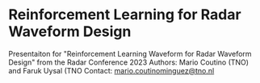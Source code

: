 # Reinforcement Learning for Radar Waveform Design
Presentaiton for "Reinforcement Learning Waveform for Radar Waveform Design" from the Radar Conference 2023
Authors: Mario Coutino (TNO) and Faruk Uysal (TNO
Contact: mario.coutinominguez@tno.nl
